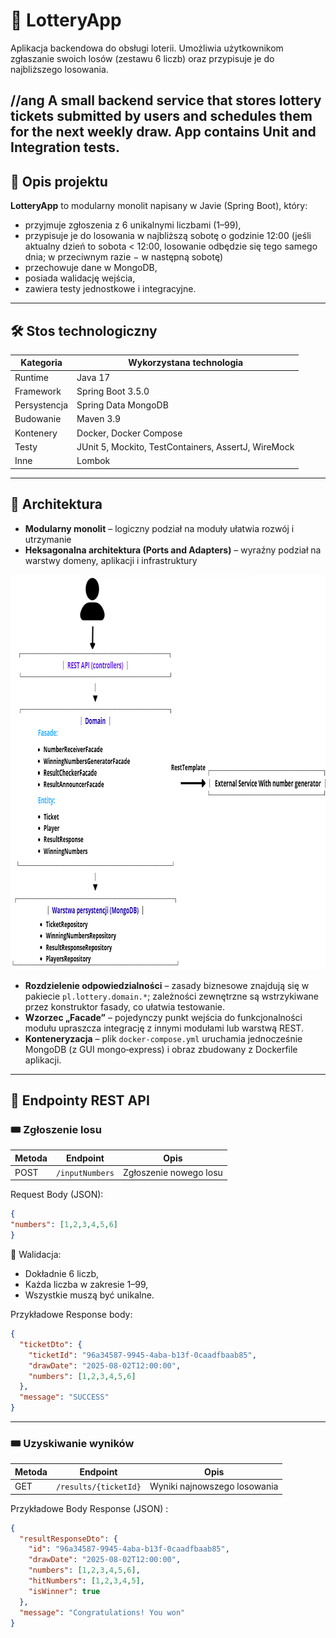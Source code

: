 # 🎰 LotteryApp

Aplikacja backendowa do obsługi loterii. Umożliwia użytkownikom zgłaszanie swoich losów (zestawu 6 liczb) oraz przypisuje je do najbliższego losowania.

 //ang
A small backend service that stores lottery tickets submitted by users and schedules them for the next weekly draw.
App contains Unit and Integration tests.
---

## 📝 Opis projektu

**LotteryApp** to modularny monolit napisany w Javie (Spring Boot), który:

- przyjmuje zgłoszenia z 6 unikalnymi liczbami (1–99),
- przypisuje je do losowania w najbliższą sobotę o godzinie 12:00 (jeśli aktualny dzień to sobota < 12:00, losowanie odbędzie się tego
  samego dnia; w przeciwnym razie − w następną sobotę)
- przechowuje dane w MongoDB,
- posiada walidację wejścia,
- zawiera testy jednostkowe i integracyjne.

---

## 🛠️ Stos technologiczny

| Kategoria    | Wykorzystana technologia                            |
|--------------|-----------------------------------------------------|
| Runtime      | Java 17                                             |
| Framework    | Spring Boot 3.5.0                                   |
| Persystencja | Spring Data MongoDB                                 |
| Budowanie    | Maven 3.9                                           |
| Kontenery    | Docker, Docker Compose                              |
| Testy        | JUnit 5, Mockito, TestContainers, AssertJ, WireMock |
| Inne         | Lombok                                              |

---

## 🧱 Architektura

- **Modularny monolit** – logiczny podział na moduły ułatwia rozwój i utrzymanie
- **Heksagonalna architektura (Ports and Adapters)** – wyraźny podział na warstwy domeny, aplikacji i infrastruktury


<img width="840" height="632" alt="Lottery - architecture" src="https://github.com/vvhoffmann/LotteryApp/blob/master/architecture/Lottery%20-%20architecture.png" />

* **Rozdzielenie odpowiedzialności** – zasady biznesowe znajdują się w pakiecie `pl.lottery.domain.*`; zależności
  zewnętrzne są wstrzykiwane przez konstruktor fasady, co ułatwia testowanie.
* **Wzorzec „Facade”** – pojedynczy punkt wejścia do funkcjonalności modułu upraszcza integrację z
  innymi modułami lub warstwą REST.
* **Konteneryzacja** – plik `docker-compose.yml` uruchamia jednocześnie MongoDB (z GUI mongo‑express) i obraz zbudowany
  z Dockerfile aplikacji.

---
## 🔌 Endpointy REST API

### 🎟️ Zgłoszenie losu

| Metoda | Endpoint        | Opis                          |
|--------|-----------------|-------------------------------|
| POST   | `/inputNumbers` | Zgłoszenie nowego losu        | 

Request Body (JSON):
```json 
{
"numbers": [1,2,3,4,5,6]
}                               
```

📌 Walidacja:
- Dokładnie 6 liczb,
- Każda liczba w zakresie 1–99,
- Wszystkie muszą być unikalne.

Przykładowe Response body:

```json 
{
  "ticketDto": {
    "ticketId": "96a34587-9945-4aba-b13f-0caadfbaab85",
    "drawDate": "2025-08-02T12:00:00",
    "numbers": [1,2,3,4,5,6]
  },
  "message": "SUCCESS"
}
```

---
### 🎟️ Uzyskiwanie wyników

| Metoda | Endpoint               | Opis                                   |
|--------|------------------------|----------------------------------------|
| GET    | `/results/{ticketId}`  | Wyniki najnowszego losowania           |


Przykładowe Body Response (JSON) :

```json
{
  "resultResponseDto": {
    "id": "96a34587-9945-4aba-b13f-0caadfbaab85",
    "drawDate": "2025-08-02T12:00:00",
    "numbers": [1,2,3,4,5,6],
    "hitNumbers": [1,2,3,4,5],
    "isWinner": true
  },
  "message": "Congratulations! You won"
}
```

